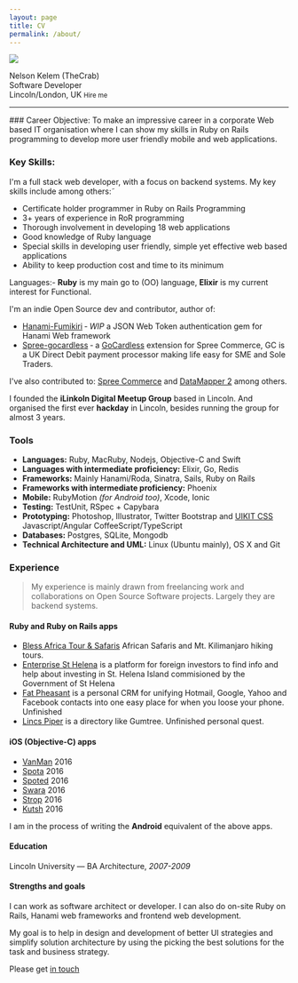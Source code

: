 ```yaml
---
layout: page
title: CV
permalink: /about/
---
```

<div class="cv-header clearfix">
<img src="https://trello-avatars.s3.amazonaws.com/7b1ea085d6709f32cdd3c22098cba7a3/170.png">
<p>
  <span class="cv-names">Nelson Kelem (TheCrab)</span> <br>
  <span class="cv-title">Software Developer</span> <br>
  <span class="cv-location">Lincoln/London, UK</span>
  <small class="cv-hireable">Hire me</small>
</p>
</div>
<hr>
### Career Objective:
To make an impressive career in a corporate Web based IT organisation where I can show my skills in Ruby on Rails programming to develop more user friendly mobile and web applications.

### Key Skills:
I'm a full stack web developer, with a focus on backend systems. My key skills include among others:˜
- Certificate holder programmer in Ruby on Rails Programming
- 3+ years of experience in RoR programming
- Thorough involvement in developing 18 web applications
- Good knowledge of Ruby language
- Special skills in developing user friendly, simple yet effective web based applications
- Ability to keep production cost and time to its minimum

Languages:- **Ruby** is my main go to (OO) language, **Elixir** is my current interest for Functional.

I'm an indie Open Source dev and contributor, author of:

- [Hanami-Fumikiri](https://github.com/theCrab/hanami-fumikiri) ‐ _WIP_ a JSON Web Token authentication gem for Hanami Web framework
- [Spree-gocardless](https://github.com/theCrab/spree_gocardless) ‐ a [GoCardless](https://gocardless.com) extension for Spree Commerce, GC is a UK Direct Debit payment processor making life easy for SME and Sole Traders.

I've also contributed to: [Spree Commerce](http://spreecommerce.com) and [DataMapper 2](http://datamapper.org) among others.

I founded the **iLinkoln Digital Meetup Group** based in Lincoln. And organised the first ever **hackday** in Lincoln, besides running the group for almost 3 years.

### Tools
- **Languages:** Ruby, MacRuby, Nodejs, Objective-C and Swift
- **Languages with intermediate proficiency:** Elixir, Go, Redis
- **Frameworks:** Mainly Hanami/Roda, Sinatra, Sails, Ruby on Rails
- **Frameworks with intermediate proficiency:** Phoenix
- **Mobile:** RubyMotion _(for Android too)_, Xcode, Ionic
- **Testing:** TestUnit, RSpec + Capybara
- **Prototyping:** Photoshop, Illustrator, Twitter Bootstrap and [UIKIT CSS](http://getuikit.com)
Javascript/Angular CoffeeScript/TypeScript
- **Databases:** Postgres, SQLite, Mongodb
- **Technical Architecture and UML:** Linux (Ubuntu mainly), OS X and Git


### Experience
> My experience is mainly drawn from freelancing work and collaborations on Open Source Software projects. Largely they are backend systems.

#### Ruby and Ruby on Rails apps
- [Bless Africa Tour & Safaris](http://bats.herokuapp.com/) African Safaris and Mt. Kilimanjaro hiking tours.
- [Enterprise St Helena](http://esthelena.herokuapp.com/) is a platform for foreign investors to find info and help about investing in St. Helena Island commisioned by the Government of St Helena
- [Fat Pheasant](http://fatpheasant.herokuapp.com/) is a personal CRM for unifying Hotmail, Google, Yahoo and Facebook contacts into one easy place for when you loose your phone. Unfinished
- [Lincs Piper](http://lincspiper.co.uk/) is a directory like Gumtree. Unfinished personal quest.

#### iOS (Objective-C) apps
- [VanMan](http://paxiapp.uk/vanman) 2016 <!-- - Help Delivery drivers reduce dead mileage. -->
- [Spota](http://paxiapp.uk/spota) 2016 <!-- - Almost like Uber. -->
- [Spoted](http://paxiapp.uk/spoted) 2016 <!-- - The driver-app for accepting jobs booked via **Spota** -->
- [Swara](http://paxiapp.uk/swara) 2016 <!-- - Mobile card payment app -->
- [Strop](http://strop.uk/) 2016 <!-- - Social media chat application -->
- [Kutsh](http://kutsh.co.ke/) 2016 <!-- - **Mobile** remittance -->

I am in the process of writing the **Android** equivalent of the above apps.

#### Education
Lincoln University &mdash; BA Architecture, *2007-2009*

#### Strengths and goals
I can work as software architect or developer. I can also do on-site Ruby on Rails, Hanami web frameworks and frontend web development.

My goal is to help in design and development of better UI strategies and simplify solution architecture by using the picking the best solutions for the task and business strategy.

Please get [in touch](mailto:nelson@ilinkoln.org)
